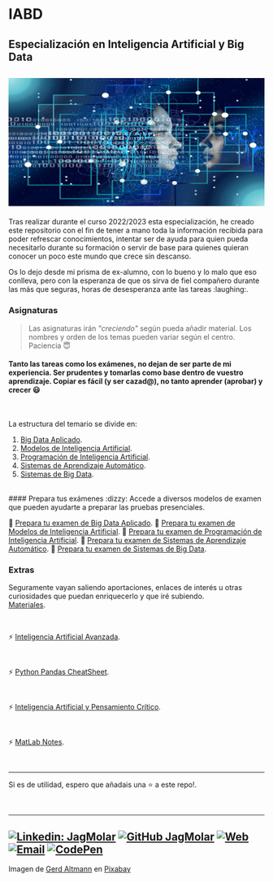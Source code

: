 # IABD
## Especialización en Inteligencia Artificial y Big Data
![Inteligencia Artificial y Big Data](/artificial-intelligence-4694502_1280.png "Inteligencia Artificial") 
---
<p>Tras realizar durante el curso 2022/2023 esta especialización, he creado este repositorio 
con el fin de tener a mano toda la información recibida para poder refrescar conocimientos, 
intentar ser de ayuda para quien pueda necesitarlo durante su formación o servir de base para 
quienes quieran conocer un poco este mundo que crece sin descanso.</p>
<p>Os lo dejo desde mi prisma de ex-alumno, con lo bueno y lo malo que eso conlleva, pero con la 
esperanza de que os sirva de fiel compañero durante las más que seguras, horas de 
desesperanza ante las tareas :laughing:.</p>

### Asignaturas

> Las asignaturas irán *"creciendo"* según pueda añadir material. Los nombres y orden de los temas pueden variar según el centro.  
> Paciencia :innocent:

#### Tanto las tareas como los exámenes, no dejan de ser parte de mi experiencia. Ser prudentes y tomarlas como base dentro de vuestro aprendizaje. Copiar es fácil (y ser cazad@), no tanto aprender (aprobar) y crecer :smiley:

<br />

La estructura del temario se divide en:
1. [Big Data Aplicado](./Big%20Data%20Aplicado/).
2. [Modelos de Inteligencia Artificial](./Modelos%20De%20Inteligencia%20Artificial/).
3. [Programación de Inteligencia Artificial](./Programación%20de%20Inteligencia%20Artificial/).
4. [Sistemas de Aprendizaje Automático](./Sistemas%20de%20Aprendizaje%20Automático/).
5. [Sistemas de Big Data](./Sistemas%20de%20Big%20Data/).
<br />
#### Prepara tus exámenes :dizzy:
Accede a diversos modelos de examen que pueden ayudarte a preparar las pruebas presenciales.

:paperclip: [Prepara tu examen de Big Data Aplicado](./Materiales/propuestas-examen/Prepara%20tu%20examen%20de%20BDA.pdf).
:paperclip: [Prepara tu examen de Modelos de Inteligencia Artificial](./Materiales/propuestas-examen/Prepara%20tu%20examen%20de%20MIA.pdf).
:paperclip: [Prepara tu examen de Programación de Inteligencia Artificial](./Materiales/propuestas-examen/Prepara%20tu%20examen%20de%20PIA.pdf).
:paperclip: [Prepara tu examen de Sistemas de Aprendizaje Automático](./Materiales/propuestas-examen/Prepara%20tu%20examen%20de%20SAA.pdf).
:paperclip: [Prepara tu examen de Sistemas de Big Data](./Materiales/propuestas-examen/Prepara%20tu%20examen%20de%20SBD.pdf).

### Extras
Seguramente vayan saliendo  aportaciones, enlaces de interés u otras curiosidades que puedan enriquecerlo
 y que iré subiendo.
<br />
[Materiales](./Materiales/).

<br />

:zap: [Inteligencia Artificial Avanzada](./Materiales/Inteligencia-Artificial-Avanzada.pdf).

<br />

:zap: [Python Pandas CheatSheet](./Materiales/garcia_muelas_juanAntonio_Python_Pandas_Cheatsheet.pdf).

<br />

:zap: [Inteligencia Artificial y Pensamiento Crítico](./Materiales/Inteligencia-Artificial-y-Pensamiento-Crítico.pdf).

<br />

:zap: [MatLab Notes](./Materiales/MatLab-Notes-for-Professionals.pdf).

<br />

---
Si es de utilidad, espero que añadais una :star: a este repo!.

<br />

---

[![Linkedin: JagMolar](https://img.shields.io/badge/LinkedIn-juanantoniogarciamuelas-blue?style=flat-square&logo=Linkedin&logoColor=white&link=https://www.linkedin.com/in/juanantoniogarciamuelas)](https://www.linkedin.com/in/juanantoniogarciamuelas)
[![GitHub JagMolar](https://img.shields.io/github/followers/JagMolar?label=follow&style=social)](https://github.com/JagMolar)
[![Web](https://img.shields.io/badge/Web-JagMolar-14a1f0?style=for-the-badge&logo=dev.to&logoColor=white&labelColor=101010)](https://juanantoniogarciamuelas.es)
[![Email](https://img.shields.io/badge/Gmail-D14836?style=for-the-badge&logo=gmail&logoColor=white)](mailto:juangmuelas@gmail.com)
[![CodePen](https://img.shields.io/badge/Codepen-000000?style=for-the-badge&logo=codepen&logoColor=white)](https://codepen.io/jagmolar)
---
Imagen de <a href="https://pixabay.com/es/users/geralt-9301/?utm_source=link-attribution&utm_medium=referral&utm_campaign=image&utm_content=4694502">Gerd Altmann</a> en <a href="https://pixabay.com/es//?utm_source=link-attribution&utm_medium=referral&utm_campaign=image&utm_content=4694502">Pixabay</a>
